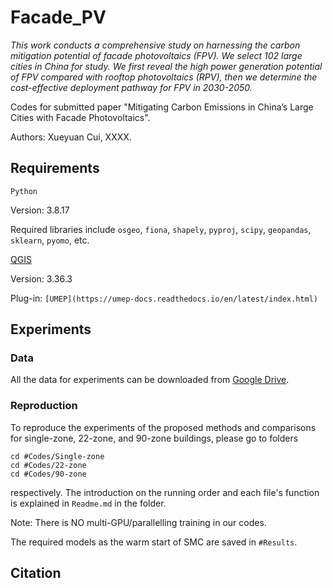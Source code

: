 # Facade_PV

_This work conducts a comprehensive study on harnessing the carbon mitigation potential of facade photovoltaics (FPV). We select 102 large cities in China for study. We first reveal the high power generation potential of FPV compared with rooftop photovoltaics (RPV), then we determine the cost-effective deployment pathway for FPV in 2030-2050._

Codes for submitted paper "Mitigating Carbon Emissions in China’s Large Cities with Facade Photovoltaics".

Authors: Xueyuan Cui, XXXX.

## Requirements
``Python``

Version: 3.8.17

Required libraries include ``osgeo``, ``fiona``, ``shapely``, ``pyproj``, ``scipy``, ``geopandas``, ``sklearn``, ``pyomo``, etc.

[QGIS](https://qgis.org/)

Version: 3.36.3

Plug-in: ``[UMEP](https://umep-docs.readthedocs.io/en/latest/index.html)``

## Experiments
### Data
All the data for experiments can be downloaded from [Google Drive](https://umep-docs.readthedocs.io/en/latest/index.html).

### Reproduction
To reproduce the experiments of the proposed methods and comparisons for single-zone, 22-zone, and 90-zone buildings, please go to folders
```
cd #Codes/Single-zone
cd #Codes/22-zone
cd #Codes/90-zone
```
respectively. The introduction on the running order and each file's function is explained in ```Readme.md``` in the folder.

Note: There is NO multi-GPU/parallelling training in our codes. 

The required models as the warm start of SMC are saved in ```#Results```.

## Citation
```
```

